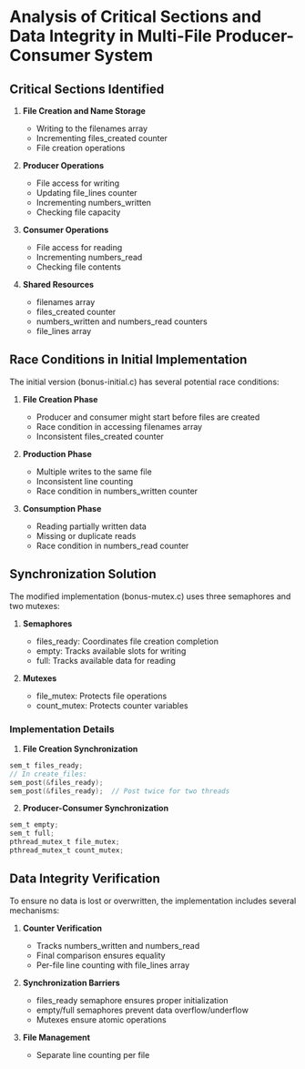 # Analysis of Critical Sections and Data Integrity in Multi-File Producer-Consumer System

## Critical Sections Identified

1. **File Creation and Name Storage**
   - Writing to the filenames array
   - Incrementing files_created counter
   - File creation operations

2. **Producer Operations**
   - File access for writing
   - Updating file_lines counter
   - Incrementing numbers_written
   - Checking file capacity

3. **Consumer Operations**
   - File access for reading
   - Incrementing numbers_read
   - Checking file contents

4. **Shared Resources**
   - filenames array
   - files_created counter
   - numbers_written and numbers_read counters
   - file_lines array

## Race Conditions in Initial Implementation

The initial version (bonus-initial.c) has several potential race conditions:

1. **File Creation Phase**
   - Producer and consumer might start before files are created
   - Race condition in accessing filenames array
   - Inconsistent files_created counter

2. **Production Phase**
   - Multiple writes to the same file
   - Inconsistent line counting
   - Race condition in numbers_written counter

3. **Consumption Phase**
   - Reading partially written data
   - Missing or duplicate reads
   - Race condition in numbers_read counter

## Synchronization Solution

The modified implementation (bonus-mutex.c) uses three semaphores and two mutexes:

1. **Semaphores**
   - files_ready: Coordinates file creation completion
   - empty: Tracks available slots for writing
   - full: Tracks available data for reading

2. **Mutexes**
   - file_mutex: Protects file operations
   - count_mutex: Protects counter variables

### Implementation Details

1. **File Creation Synchronization**
```c
sem_t files_ready;
// In create_files:
sem_post(&files_ready);
sem_post(&files_ready);  // Post twice for two threads
```

2. **Producer-Consumer Synchronization**
```c
sem_t empty;
sem_t full;
pthread_mutex_t file_mutex;
pthread_mutex_t count_mutex;
```

## Data Integrity Verification

To ensure no data is lost or overwritten, the implementation includes several mechanisms:

1. **Counter Verification**
   - Tracks numbers_written and numbers_read
   - Final comparison ensures equality
   - Per-file line counting with file_lines array

2. **Synchronization Barriers**
   - files_ready semaphore ensures proper initialization
   - empty/full semaphores prevent data overflow/underflow
   - Mutexes ensure atomic operations

3. **File Management**
   - Separate line counting per file